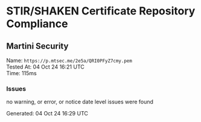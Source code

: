 # STIR/SHAKEN Certificate Repository Compliance

## Martini Security

Name: `https://p.mtsec.me/2e5a/QRI0PFyZ7cmy.pem`\
Tested At: 04 Oct 24 16:21 UTC\
Time: 115ms

### Issues

no warning, or error, or notice date level issues were found

Generated: 04 Oct 24 16:29 UTC